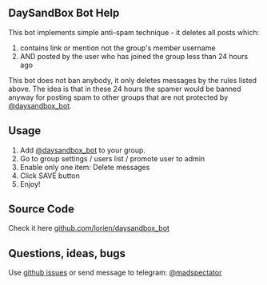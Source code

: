 ## DaySandBox Bot Help

This bot implements simple anti-spam technique - it deletes all posts which:
1. contains link or mention not the group's member username
2. AND posted by the user who has joined the group less than 24 hours ago

This bot does not ban anybody, it only deletes messages by the rules listed above.
The idea is that in these 24 hours the spamer would be banned anyway for posting spam to
other groups that are not protected by [@daysandbox_bot](https://t.me/daysandbox_bot).

## Usage

1. Add [@daysandbox_bot](https://t.me/daysandbox_bot) to your group.
2. Go to group settings / users list / promote user to admin
3. Enable only one item: Delete messages
4. Click SAVE button
5. Enjoy!

## Source Code

Check it here [github.com/lorien/daysandbox_bot](https://github.com/lorien/daysandbox_bot)


## Questions, ideas, bugs

Use [github issues](https://github.com/lorien/daysandbox_bot/issues) or send message to telegram: [@madspectator](https://t.me/madspectator)
